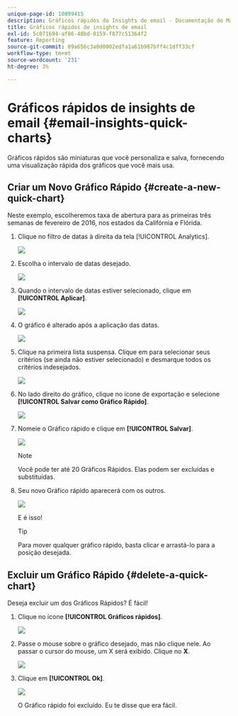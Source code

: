 ```yaml
---
unique-page-id: 10099415
description: Gráficos rápidos do Insights de email - Documentação do Marketo - Documentação do produto
title: Gráficos rápidos de insights de email
exl-id: 5c071694-af86-48bd-8159-f877c51364f2
feature: Reporting
source-git-commit: 09a656c3a0d0002edfa1a61b987bff4c1dff33cf
workflow-type: tm+mt
source-wordcount: '231'
ht-degree: 3%

---
```


# Gráficos rápidos de insights de email {#email-insights-quick-charts}

Gráficos rápidos são miniaturas que você personaliza e salva, fornecendo uma visualização rápida dos gráficos que você mais usa.

## Criar um Novo Gráfico Rápido {#create-a-new-quick-chart}

Neste exemplo, escolheremos taxa de abertura para as primeiras três semanas de fevereiro de 2016, nos estados da Califórnia e Flórida.

1. Clique no filtro de datas à direita da tela [!UICONTROL Analytics].

   ![](assets/one-1.png)

1. Escolha o intervalo de datas desejado.

   ![](assets/two-2.png)

1. Quando o intervalo de datas estiver selecionado, clique em **[!UICONTROL Aplicar]**.

   ![](assets/three-2.png)

1. O gráfico é alterado após a aplicação das datas.

   ![](assets/four.png)

1. Clique na primeira lista suspensa. Clique em para selecionar seus critérios (se ainda não estiver selecionado) e desmarque todos os critérios indesejados.

   ![](assets/5.png)

1. No lado direito do gráfico, clique no ícone de exportação e selecione **[!UICONTROL Salvar como Gráfico Rápido]**.

   ![](assets/six.png)

1. Nomeie o Gráfico rápido e clique em **[!UICONTROL Salvar]**.

   ![](assets/seven.png)

   >[!NOTE]
   >
   >Você pode ter até 20 Gráficos Rápidos. Elas podem ser excluídas e substituídas.

1. Seu novo Gráfico rápido aparecerá com os outros.

   ![](assets/8.png)

   E é isso!

   >[!TIP]
   >
   >Para mover qualquer gráfico rápido, basta clicar e arrastá-lo para a posição desejada.

## Excluir um Gráfico Rápido {#delete-a-quick-chart}

Deseja excluir um dos Gráficos Rápidos? É fácil!

1. Clique no ícone **[!UICONTROL Gráficos rápidos]**.

   ![](assets/nine.png)

1. Passe o mouse sobre o gráfico desejado, mas não clique nele. Ao passar o cursor do mouse, um X será exibido. Clique no **X**.

   ![](assets/ten.png)

1. Clique em **[!UICONTROL Ok]**.

   ![](assets/eleven.png)

   O Gráfico rápido foi excluído. Eu te disse que era fácil.
